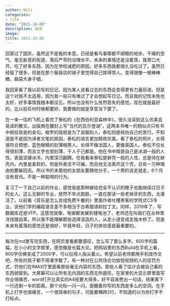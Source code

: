 ```yaml
---
author: Nili
categories:
- life
date: "2021-10-08"
description: 延续
image: 
title: 2021.10.08
---
```


回家过了国庆，虽然这不是我的本意。已经是看鸟事哪都不顺眼的地步。干燥的空气，毫无新意的街道，落后严苛的治理水平。未来的事情还是没着落，我胃口大开。吃了好多东西，因为在学校减肥的原因，好多东西我都很久没吃过了。虽然已经瘦了很多，但是在那个服装店的镜子里觉得自己胖得惊人。变得很像一根棒棒糖，脑袋大身子细。

我回家看了我以前写的日记，因为某人说看过去的东西会变得更有力量前进。但是这个对我不太适用，因为我一般只有难过了才会想起写日记。而且我的记性未免也太好，好多事情我根本都没忘。所以也没有什么怅然若失的感觉。现在就是最好的，比以前任何时候都要好。我要做的就是享受当下罢了。

在一来一往的飞机上看完了泰松的《在西伯利亚森林中》，很久没读到这么优美且易读的散文。出版商在腰封上写“当代的瓦尔登湖”，这两本书唯一的相似点只有书中俯拾皆是的金句。梭罗的隐居是为了说服别人，泰松则是规劝自己的苦行。不知道是不是因为译者文笔的原因，泰松的语言更加精炼优美。看了泰松的照片，长得很符合预想，蓝色眼睛的刻薄相男人。长得不像法国人，更像英国人。泰松不仅长得很刻薄，而且文字也很刻薄，于人于己都是。他在书中暗褒自己是冰湖一般的人性，表面坚硬冰冷，内里深沉翻腾。在我看来泰松是蚌壳一般的人性，总是待在蚌壳内，内里是柔软的，但是外表坚不可摧。而且他无法离开这个壳，总有一万种理由他要躲回去。所以书的末尾他的女朋友要跟他分手，一个男的说走就走，6个月没有音讯。不是一种聪明的行为。

复习了一下自己以前的作业，感觉我是那种嫁给完全不认识的瞎子也能继续过日子的女人。这么无聊的专业，居然不早点跑路，一直在那读一些老掉牙的东西，太凑活了。以前看《音乐是怎么变成免费午餐的》里面作者吐槽黑客的学院式CS专业，说他们学的编程语言差不多相当于古希腊语和拉丁文。同样，2019年了，写数据库还是VFP。这感觉就像，电锯都发展到锂电池了，老师还在叫我们在丛林里寻找锯齿草。所以我不能理解那些选择深造的人，从走小道变成走独木桥了。但是未来有着落的感觉还是很好，毕竟年轻，日子的体验感是最重要的。

-----------

每次在md里写完东西，在网页里看都要感叹，怎么写了那么多字。800字的篇幅，在小小的文字框里，感觉像是长篇大论。把网站里的东西Build在手机上看，800字仿佛变成了2000字，可以拉得人指尖着火。希望以后老师都用手机改作文吧，所有的孩子都不用凑字数了。有一种对在公共场合功放短视频的人的惩罚方式，罚他们在IMAX厅里面看那些毫无内容的东西。那些人看了估计会被自己看的东西弱智到。大屏幕可以让所有无内涵的东西无所遁形。在家里的大显示屏里面写作业很痛苦，word打开比真实的A4纸要大得多。好不容易憋出一句话，结果离下一行还剩一半的距离。那个光标一闪一闪，提醒着你写的东西是多么的空洞。在手机上打字也很痛苦，一个很简单的句子，可能要横跨2行，不知道的以为你打字不打标点。





